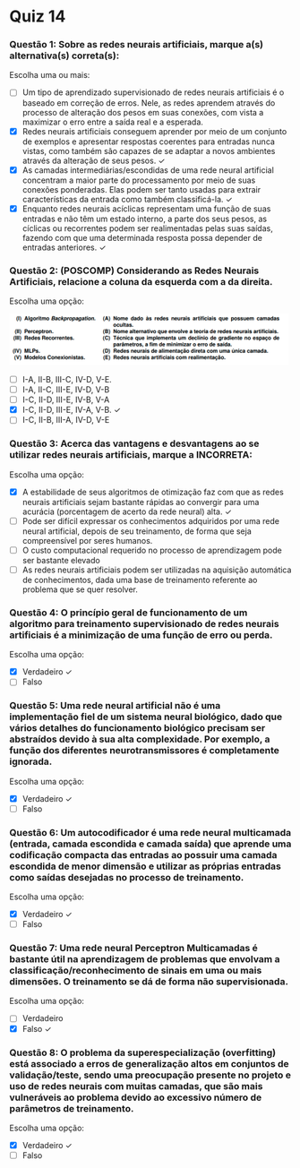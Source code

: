 # Quiz 14

### Questão 1: Sobre as redes neurais artificiais, marque a(s) alternativa(s) correta(s):

Escolha uma ou mais:

- [ ] Um tipo de aprendizado supervisionado de redes neurais artificiais é o baseado em correção de erros. Nele, as redes aprendem através do processo de alteração dos pesos em suas conexões, com vista a maximizar o erro entre a saída real e a esperada.
- [x] Redes neurais artificiais conseguem aprender por meio de um conjunto de exemplos e apresentar respostas coerentes para entradas nunca vistas, como também são capazes de se adaptar a novos ambientes através da alteração de seus pesos. ✓
- [x] As camadas intermediárias/escondidas de uma rede neural artificial concentram a maior parte do processamento por meio de suas conexões ponderadas. Elas podem ser tanto usadas para extrair características da entrada como também classificá-la. ✓
- [x] Enquanto redes neurais acíclicas representam uma função de suas entradas e não têm um estado interno, a parte dos seus pesos, as cíclicas ou recorrentes podem ser realimentadas pelas suas saídas, fazendo com que uma determinada resposta possa depender de entradas anteriores. ✓

### Questão 2: (POSCOMP) Considerando as Redes Neurais Artificiais, relacione a coluna da esquerda com a da direita.

Escolha uma opção:

![questao 2](./imgs/quiz14_img1.png)

- [ ] I-A, II-B, III-C, IV-D, V-E.
- [ ] I-A, II-C, III-E, IV-D, V-B
- [ ] I-C, II-D, III-E, IV-B, V-A
- [x] I-C, II-D, III-E, IV-A, V-B. ✓
- [ ] I-C, II-B, III-A, IV-D, V-E

### Questão 3: Acerca das vantagens e desvantagens ao se utilizar redes neurais artificiais, marque a INCORRETA:

Escolha uma opção:

- [x] A estabilidade de seus algoritmos de otimização faz com que as redes neurais artificiais sejam bastante rápidas ao convergir para uma acurácia (porcentagem de acerto da rede neural) alta. ✓
- [ ] Pode ser difícil expressar os conhecimentos adquiridos por uma rede neural artificial, depois de seu treinamento, de forma que seja compreensível por seres humanos.
- [ ] O custo computacional requerido no processo de aprendizagem pode ser bastante elevado
- [ ] As redes neurais artificiais podem ser utilizadas na aquisição automática de conhecimentos, dada uma base de treinamento referente ao problema que se quer resolver.

### Questão 4: O princípio geral de funcionamento de um algoritmo para treinamento supervisionado de redes neurais artificiais é a minimização de uma função de erro ou perda.

Escolha uma opção:

- [x] Verdadeiro ✓
- [ ] Falso

### Questão 5: Uma rede neural artificial não é uma implementação fiel de um sistema neural biológico, dado que vários detalhes do funcionamento biológico precisam ser abstraídos devido à sua alta complexidade. Por exemplo, a função dos diferentes neurotransmissores é completamente ignorada.

Escolha uma opção:

- [x] Verdadeiro ✓
- [ ] Falso

### Questão 6: Um autocodificador é uma rede neural multicamada (entrada, camada escondida e camada saída) que aprende uma codificação compacta das entradas ao possuir uma camada escondida de menor dimensão e utilizar as próprias entradas como saídas desejadas no processo de treinamento.

Escolha uma opção:

- [x] Verdadeiro ✓
- [ ] Falso

### Questão 7: Uma rede neural Perceptron Multicamadas é bastante útil na aprendizagem de problemas que envolvam a classificação/reconhecimento de sinais em uma ou mais dimensões. O treinamento se dá de forma não supervisionada.

Escolha uma opção:

- [ ] Verdadeiro
- [x] Falso ✓

### Questão 8: O problema da superespecialização (overfitting) está associado a erros de generalização altos em conjuntos de validação/teste, sendo uma preocupação presente no projeto e uso de redes neurais com muitas camadas, que são mais vulneráveis ao problema devido ao excessivo número de parâmetros de treinamento.

Escolha uma opção:

- [x] Verdadeiro ✓
- [ ] Falso

